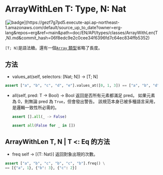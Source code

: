 # ArrayWithLen T: Type, N: Nat

[![badge](https://img.shields.io/endpoint.svg?url=https%3A%2F%2Fgezf7g7pd5.execute-api.ap-northeast-1.amazonaws.com%2Fdefault%2Fsource_up_to_date%3Fowner%3Derg-lang%26repos%3Derg%26ref%3Dmain%26path%3Ddoc/EN/API/types/classes/ArrayWithLen(T,N).md%26commit_hash%3D06f8edc9e2c0cee34f6396fd7c64ec834ffb5352)](https://gezf7g7pd5.execute-api.ap-northeast-1.amazonaws.com/default/source_up_to_date?owner=erg-lang&repos=erg&ref=main&path=doc/EN/API/types/classes/ArrayWithLen(T,N).md&commit_hash=06f8edc9e2c0cee34f6396fd7c64ec834ffb5352)

`[T; N]`是語法糖。還有一個[`Array` 類型](./Array.md)省略了長度。

## 方法

* values_at(self, selectors: [Nat; N]) -> [T; N]

```python
assert ["a", "b", "c", "d", "e"].values_at([0, 1, 3]) == ["a", "b", "d"]
```

* all(self, pred: T -> Bool) -> Bool
  返回是否所有元素都滿足 pred。
   如果元素為 0，則無論 pred 為 `True`，但會發出警告。
   該規范本身已被多種語言采用，是邏輯一致性所必需的。

  ```python
  assert [].all(_ -> False)
  ```

  ```python
  assert all(False for _ in [])
  ```

## ArrayWithLen T, N | T <: Eq 的方法

* freq self -> [{T: Nat}]
  返回對象出現的次數。

```python
assert ["a", "b", "c", "b", "c", "b"].freq() \
== [{"a", 1}, {"b": 3}, {"c": 2}]
```
